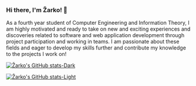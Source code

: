 ### Hi there, I'm Žarko! 👋

As a fourth year student of Computer Engineering and Information Theory, I am highly motivated and ready to take on new and exciting experiences and discoveries related to software and web application development through project participation and working in teams. I am passionate about these fields and eager to develop my skills further and contribute my knowledge to the projects I work on!


[![Žarko's GitHub stats-Dark](https://github-readme-stats.vercel.app/api?username=zarkobabic&show_icons=true&theme=codeSTACKr#gh-dark-mode-only)](https://github.com/zarkobabic/github-readme-stats#gh-dark-mode-only)

[![Žarko's GitHub stats-Light](https://github-readme-stats.vercel.app/api?username=zarkobabic&show_icons=true&bg_color=45,08688D,ffffff&title_color=08688D&icon_color=767778&theme=default#gh-light-mode-only)](https://github.com/zarkobabic/github-readme-stats#gh-light-mode-only)

